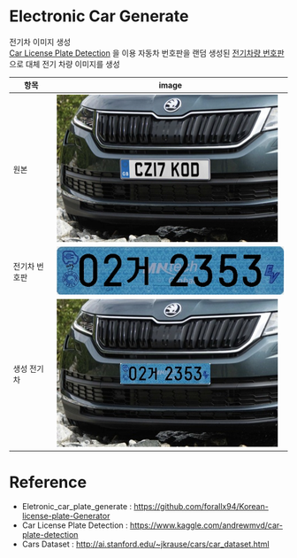 # Electronic Car Generate

전기차 이미지 생성  
[Car License Plate Detection](https://www.kaggle.com/andrewmvd/car-plate-detection) 을 이용 자동차 번호판을 랜덤 생성된 [전기차량 번호판](https://github.com/forallx94/Korean-license-plate-Generator)으로 대체 전기 차량 이미지를 생성

|항목|image|
|-----|-----|
|원본|![원본](images/Cars74.png)|
|전기차 번호판|![전기 차량 번호판](generate/Z02rj2353.jpg)|
|생성 전기차|![전기차량](Electronic_car/Cars74_Z02rj2353.jpg)|


# Reference
* Eletronic_car_plate_generate : https://github.com/forallx94/Korean-license-plate-Generator
* Car License Plate Detection : https://www.kaggle.com/andrewmvd/car-plate-detection
* Cars Dataset : http://ai.stanford.edu/~jkrause/cars/car_dataset.html